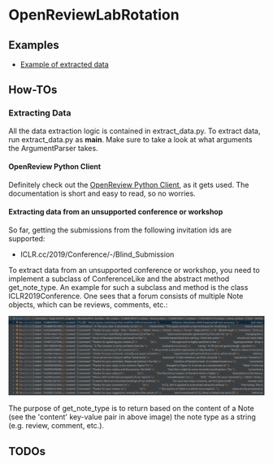 # OpenReviewLabRotation

## Examples

* [Example of extracted data](https://github.com/HSinger04/OpenReviewLabRotation/blob/main/assets/SkgkJn05YX.json)

## How-TOs

### Extracting Data

All the data extraction logic is contained in extract_data.py.
To extract data, run extract_data.py as __main__. Make sure to take a look at what arguments the ArgumentParser takes.

#### OpenReview Python Client

Definitely check out the [OpenReview Python Client](https://openreview-py.readthedocs.io/en/latest/), as it gets used. 
The documentation is short and easy to read, so no worries.



#### Extracting data from an unsupported conference or workshop

So far, getting the submissions from the following invitation ids are supported:

* ICLR.cc/2019/Conference/-/Blind_Submission

To extract data from an unsupported conference or workshop, you need to implement a 
subclass of ConferenceLike and the abstract method get_note_type. An example for such a subclass and method
is the class ICLR2019Conference. One sees that a forum consists
of multiple Note objects, which can be reviews, comments, etc.:

<div align="center">
  <img src="https://github.com/HSinger04/OpenReviewLabRotation/blob/main/assets/forum_and_notes.png">
</div>

The purpose of get_note_type is
to return based on the content of a Note (see the 'content' key-value pair in above image)
the note type as a string (e.g. review, comment, etc.). 


## TODOs

